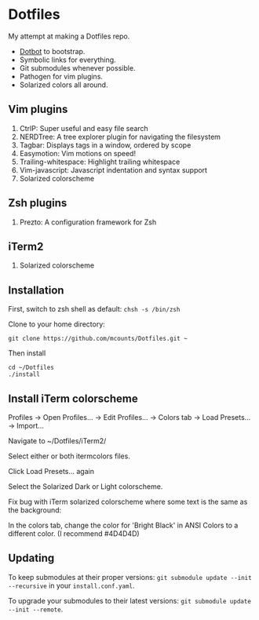 Dotfiles
========

My attempt at making a Dotfiles repo.

* [Dotbot](https://github.com/anishathalye/dotbot) to bootstrap.
* Symbolic links for everything.
* Git submodules whenever possible.
* Pathogen for vim plugins.
* Solarized colors all around.

Vim plugins
-----------

1. CtrlP: Super useful and easy file search
2. NERDTree: A tree explorer plugin for navigating the filesystem
3. Tagbar: Displays tags in a window, ordered by scope
4. Easymotion: Vim motions on speed!
5. Trailing-whitespace: Highlight trailing whitespace
6. Vim-javascript: Javascript indentation and syntax support
7. Solarized colorscheme

Zsh plugins
-----------

1. Prezto: A configuration framework for Zsh

iTerm2
------

1. Solarized colorscheme

Installation
------------
First, switch to zsh shell as default: ```chsh -s /bin/zsh```

Clone to your home directory: 

```
git clone https://github.com/mcounts/Dotfiles.git ~
```

Then install

```
cd ~/Dotfiles
./install
```

Install iTerm colorscheme
-------------------------

Profiles -> Open Profiles... -> Edit Profiles... -> Colors tab -> Load Presets... -> Import...

Navigate to ~/Dotfiles/iTerm2/

Select either or both itermcolors files.

Click Load Presets... again 

Select the Solarized Dark or Light colorscheme.

Fix bug with iTerm solarized colorscheme where some text is the same as the background:

In the colors tab, change the color for 'Bright Black' in ANSI Colors to a different color.
(I recommend #4D4D4D)

Updating
--------

To keep submodules at their proper versions:
`git submodule update --init --recursive` in your `install.conf.yaml`.

To upgrade your submodules to their latest versions:
`git submodule update --init --remote`.
